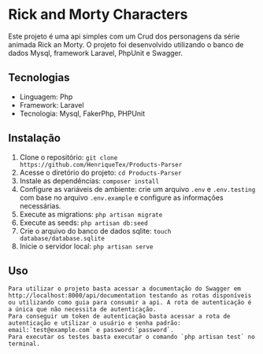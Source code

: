 
# Rick and Morty Characters

Este projeto é uma api simples com um Crud dos personagens da série animada Rick an Morty. O projeto foi desenvolvido utilizando o banco de dados Mysql, framework Laravel, PhpUnit e Swagger.


## Tecnologias

- Linguagem: Php
- Framework: Laravel
- Tecnologia: Mysql, FakerPhp, PHPUnit

## Instalação

1. Clone o repositório: `git clone https://github.com/HenriqueTex/Products-Parser`
2. Acesse o diretório do projeto: `cd Products-Parser`
3. Instale as dependências: `composer install`
4. Configure as variáveis de ambiente: crie um arquivo `.env` e `.env.testing` com base no arquivo `.env.example` e configure as informações necessárias.
5. Execute as migrations: `php artisan migrate`
6. Execute as seeds: `php artisan db:seed`
7. Crie o arquivo do banco de dados sqlite: `touch database/database.sqlite`
8. Inicie o servidor local: `php artisan serve`

## Uso

    Para utilizar o projeto basta acessar a documentação do Swagger em http://localhost:8000/api/documentation testando as rotas disponíveis ou utilizando como guia para consumir a api. A rota de autenticação é a única que não necessita de autenticação.
    Para conseguir um token de autenticação basta acessar a rota de autenticação e utilizar o usuário e senha padrão: email:`test@example.com` e password:`password`.
    Para executar os testes basta executar o comando `php artisan test` no terminal.
